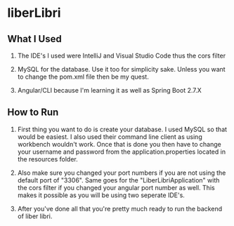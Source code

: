 # liberLibri

## What I Used
1) The IDE's I used were IntelliJ and Visual Studio Code thus the cors filter

2) MySQL for the database. Use it too for simplicity sake. Unless you want to change the pom.xml file then be my quest.

3) Angular/CLI because I'm learning it as well as Spring Boot 2.7.X

## How to Run
1) First thing you want to do is create your database. I used MySQL so that would be easiest. I also used their command line client as using workbench wouldn't work.
  Once that is done you then have to change your username and password from the application.properties located in the resources folder.
  
2) Also make sure you changed your port numbers if you are not using the default port of "3306". Same goes for the "LiberLibriApplication" with the cors filter if you
  changed your angular port number as well. This makes it possible as you will be using two seperate IDE's.

3) After you've done all that you're pretty much ready to run the backend of liber libri.
